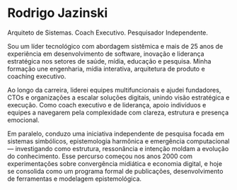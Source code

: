 # Rodrigo Jazinski

Arquiteto de Sistemas. Coach Executivo. Pesquisador Independente.

Sou um líder tecnológico com abordagem sistêmica e mais de 25 anos de experiência em desenvolvimento de software, inovação e liderança estratégica nos setores de saúde, mídia, educação e pesquisa. Minha formação une engenharia, mídia interativa, arquitetura de produto e coaching executivo.

Ao longo da carreira, liderei equipes multifuncionais e ajudei fundadores, CTOs e organizações a escalar soluções digitais, unindo visão estratégica e execução. Como coach executivo e de liderança, apoio indivíduos e equipes a navegarem pela complexidade com clareza, estrutura e presença emocional.

Em paralelo, conduzo uma iniciativa independente de pesquisa focada em sistemas simbólicos, epistemologia harmônica e emergência computacional — investigando como estrutura, ressonância e intenção moldam a evolução do conhecimento. Esse percurso começou nos anos 2000 com experimentações sobre convergência midiática e economia digital, e hoje se consolida como um programa formal de publicações, desenvolvimento de ferramentas e modelagem epistemológica.


